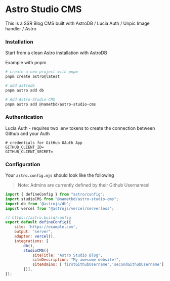 # Astro Studio CMS

This is a SSR Blog CMS built with AstroDB / Lucia Auth / Unpic Image handler / Astro

### Installation

Start from a clean Astro installation with AstroDB

Example with pnpm

```sh
# create a new project with pnpm
pnpm create astro@latest
```

```sh
# add astrodb
pnpm astro add db
```

```sh
# Add Astro-Studio-CMS
pnpm astro add @nametbd/astro-studio-cms
```

### Authentication

Lucia Auth - requires two .env tokens to create the connection between Github and your Auth

```
# credentials for GitHub OAuth App
GITHUB_CLIENT_ID=
GITHUB_CLIENT_SECRET=
```

### Configuration

Your `astro.config.mjs` should look like the following

> Note: Admins are currently defined by their Github Usernames!

```mjs
import { defineConfig } from "astro/config";
import studioCMS from "@nametbd/astro-studio-cms";
import db from '@astrojs/db';
import vercel from "@astrojs/vercel/serverless";

// https://astro.build/config
export default defineConfig({
	site: 'https://example.com',
	output: "server",
	adapter: vercel(),
	integrations: [
        db(),
        studioCMS({ 
            siteTitle: "Astro Studio Blog",
            siteDescription: "My awesome website!",
            siteAdmins: ['firstGithubUsername','secondGithubUsername'],
        })],
});
```